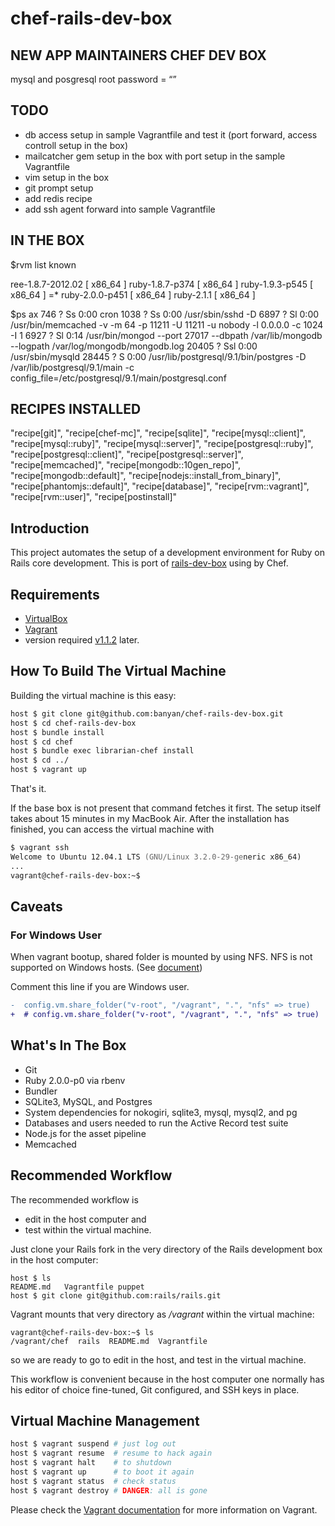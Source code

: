 # chef-rails-dev-box

##  NEW APP MAINTAINERS CHEF DEV BOX

mysql and posgresql root password = “”


## TODO
- db access setup in sample Vagrantfile and test it (port forward, access controll setup in the box)
- mailcatcher gem setup in the box with port setup in the sample Vagrantfile
- vim setup in the box
- git prompt setup
- add redis recipe
- add ssh agent forward into sample Vagrantfile

## IN THE BOX

$rvm list known

   ree-1.8.7-2012.02 [ x86_64 ]
   ruby-1.8.7-p374 [ x86_64 ]
   ruby-1.9.3-p545 [ x86_64 ]
=* ruby-2.0.0-p451 [ x86_64 ]
   ruby-2.1.1 [ x86_64 ]

$ps ax
  746 ?        Ss     0:00 cron
 1038 ?        Ss     0:00 /usr/sbin/sshd -D
 6897 ?        Sl     0:00 /usr/bin/memcached -v -m 64 -p 11211 -U 11211 -u nobody -l 0.0.0.0 -c 1024 -I 1
 6927 ?        Sl     0:14 /usr/bin/mongod --port 27017 --dbpath /var/lib/mongodb --logpath /var/log/mongodb/mongodb.log
20405 ?        Ssl    0:00 /usr/sbin/mysqld
28445 ?        S      0:00 /usr/lib/postgresql/9.1/bin/postgres -D /var/lib/postgresql/9.1/main -c config_file=/etc/postgresql/9.1/main/postgresql.conf

## RECIPES INSTALLED

  "recipe[git]",
  "recipe[chef-mc]",
  "recipe[sqlite]",
  "recipe[mysql::client]",
  "recipe[mysql::ruby]",
  "recipe[mysql::server]",
  "recipe[postgresql::ruby]",
  "recipe[postgresql::client]",
  "recipe[postgresql::server]",
  "recipe[memcached]",
  "recipe[mongodb::10gen_repo]",
  "recipe[mongodb::default]",
  "recipe[nodejs::install_from_binary]",
  "recipe[phantomjs::default]",
  "recipe[database]",
  "recipe[rvm::vagrant]",
  "recipe[rvm::user]",
  "recipe[postinstall]"


## Introduction

This project automates the setup of a development environment for Ruby on Rails core development.
This is port of [rails-dev-box](https://github.com/rails/rails-dev-box) using by Chef.

## Requirements

* [VirtualBox](https://www.virtualbox.org)
* [Vagrant](http://vagrantup.com)
 * version required [v1.1.2](http://downloads.vagrantup.com/tags/v1.1.2) later.

## How To Build The Virtual Machine

Building the virtual machine is this easy:

```zsh
host $ git clone git@github.com:banyan/chef-rails-dev-box.git
host $ cd chef-rails-dev-box
host $ bundle install
host $ cd chef
host $ bundle exec librarian-chef install
host $ cd ../
host $ vagrant up
```

That's it.

If the base box is not present that command fetches it first. The setup itself takes about 15 minutes in my MacBook Air. After the installation has finished, you can access the virtual machine with

```zsh
$ vagrant ssh
Welcome to Ubuntu 12.04.1 LTS (GNU/Linux 3.2.0-29-generic x86_64)
...
vagrant@chef-rails-dev-box:~$
```

## Caveats

### For Windows User

When vagrant bootup, shared folder is mounted by using NFS.
NFS is not supported on Windows hosts. (See [document](http://docs-v1.vagrantup.com/v1/docs/nfs.html))

Comment this line if you are Windows user.

```diff
-  config.vm.share_folder("v-root", "/vagrant", ".", "nfs" => true)
+  # config.vm.share_folder("v-root", "/vagrant", ".", "nfs" => true)
```

## What's In The Box

* Git
* Ruby 2.0.0-p0 via rbenv
* Bundler
* SQLite3, MySQL, and Postgres
* System dependencies for nokogiri, sqlite3, mysql, mysql2, and pg
* Databases and users needed to run the Active Record test suite
* Node.js for the asset pipeline
* Memcached

## Recommended Workflow

The recommended workflow is

* edit in the host computer and
* test within the virtual machine.

Just clone your Rails fork in the very directory of the Rails development box in the host computer:

```
host $ ls
README.md   Vagrantfile puppet
host $ git clone git@github.com:rails/rails.git
```

Vagrant mounts that very directory as _/vagrant_ within the virtual machine:

```
vagrant@chef-rails-dev-box:~$ ls
/vagrant/chef  rails  README.md  Vagrantfile
```

so we are ready to go to edit in the host, and test in the virtual machine.

This workflow is convenient because in the host computer one normally has his editor of choice fine-tuned, Git configured, and SSH keys in place.

## Virtual Machine Management

```zsh
host $ vagrant suspend # just log out
host $ vagrant resume  # resume to hack again
host $ vagrant halt    # to shutdown
host $ vagrant up      # to boot it again
host $ vagrant status  # check status
host $ vagrant destroy # DANGER: all is gone
```

Please check the [Vagrant documentation](http://vagrantup.com/v1/docs/index.html) for more information on Vagrant.
